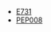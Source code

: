 * [E731](https://www.flake8rules.com/rules/E731.html)  
* [PEP008](https://peps.python.org/pep-0008/#programming-recommendations)